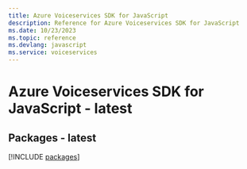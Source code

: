 ```yaml
---
title: Azure Voiceservices SDK for JavaScript
description: Reference for Azure Voiceservices SDK for JavaScript
ms.date: 10/23/2023
ms.topic: reference
ms.devlang: javascript
ms.service: voiceservices
---
```

# Azure Voiceservices SDK for JavaScript - latest
## Packages - latest
[!INCLUDE [packages](voiceservices-index.md)]